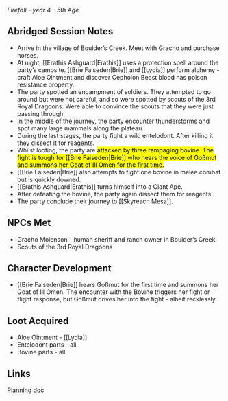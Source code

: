 *Firefall - year 4 - 5th Age* 
## Abridged Session Notes
* Arrive in the village of Boulder’s Creek. Meet with Gracho and purchase horses.
* At night, [[Erathis Ashguard|Erathis]] uses a protection spell around the party’s campsite. [[Brie Faiseden|Brie]] and [[Lydia]] perform alchemy - craft Aloe Ointment and discover Cepholon Beast blood has poison resistance property.
* The party spotted an encampment of soldiers. They attempted to go around but were not careful, and so were spotted by scouts of the 3rd Royal Dragoons. Were able to convince the scouts that they were just passing through.
* In the middle of the journey, the party encounter thunderstorms and spot many large mammals along the plateau.
* During the last stages, the party fight a wild entelodont. After killing it they dissect it for reagents. 
* Whilst looting, the party are <mark>attacked by three rampaging bovine. The fight is tough for [[Brie Faiseden|Brie]] who hears the voice of Goßmut and summons her Goat of Ill Omen for the first time.</mark>
* [[Brie Faiseden|Brie]] also attempts to fight one bovine in melee combat but is quickly downed.
* [[Erathis Ashguard|Erathis]] turns himself into a Giant Ape.
* After defeating the bovine, the party again dissect them for reagents.
* The party conclude their journey to [[Skyreach Mesa]].
## NPCs Met
* Gracho Molenson - human sheriff and ranch owner in Boulder’s Creek.
* Scouts of the 3rd Royal Dragoons
## Character Development
* [[Brie Faiseden|Brie]] hears Goßmut for the first time and summons her Goat of Ill Omen. The encounter with the Bovine triggers her fight or flight response, but Goßmut drives her into the fight - albeit recklessly.
## Loot Acquired
* Aloe Ointment - [[Lydia]]
* Entelodont parts - all
* Bovine parts - all
## Links
[Planning doc](https://docs.google.com/document/d/1OOQ4XLljrJwP9PGsN1ksA2uOANT7mqtmZx9-heJzKiM/edit#heading=h.kbsob52vo31t)